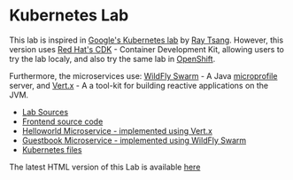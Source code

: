 # Kubernetes Lab

This lab is inspired in [Google's Kubernetes lab](http://bit.ly/k8s-lab) by [Ray Tsang](https://twitter.com/saturnism). However, this version uses [Red Hat's CDK](http://developers.redhat.com/products/cdk/overview/) - Container Development Kit, allowing users to try the lab localy, and also try the same lab in [OpenShift](https://www.openshift.com/).

Furthermore, the microservices use: [WildFly Swarm](http://wildfly-swarm.io/) - A Java [microprofile](http://microprofile.io/) server, and [Vert.x](http://vertx.io/) - A a tool-kit for building reactive applications on the JVM.

   - [Lab Sources](lab/)
   - [Frontend source code](frontend/)
   - [Helloworld Microservice - implemented using Vert.x](helloworld-service/)
   - [Guestbook Microservice - implemented using WildFly Swarm](guestbook-service/)
   - [Kubernetes files](kubernetes/)

The latest HTML version of this Lab is available [here](http://bit.ly/kubernetes-lab)

